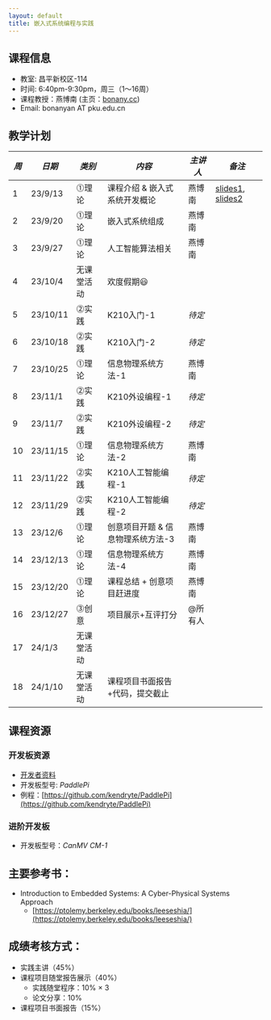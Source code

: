 ```yaml
---
layout: default
title: 嵌入式系统编程与实践
---
```


## 课程信息

- 教室:	昌平新校区-114
- 时间:	6:40pm-9:30pm，周三（1～16周）
- 课程教授：燕博南 (主页：[bonany.cc](https://bonany.cc))
- Email:	bonanyan AT pku.edu.cn  

## 教学计划

| *周* | *日期*   | *类别*     | *内容*                            | *主讲人* | *备注*                                                                 |
| ---- | -------- | ---------- | --------------------------------- | -------- | ---------------------------------------------------------------------- |
| 1    | 23/9/13  | ⓵理论     | 课程介绍 & 嵌入式系统开发概论     | 燕博南   | [slides1](/assets/lec/L1_Intro.pdf), [slides2](/assets/lec/L2_CPS.pdf) |
| 2    | 23/9/20  | ⓵理论     | 嵌入式系统组成                    | 燕博南   |                                                                        |
| 3    | 23/9/27  | ⓵理论     | 人工智能算法相关                  | 燕博南   |                                                                        |
| 4    | 23/10/4  | 无课堂活动 | 欢度假期:smiley:                  |          |                                                                        |
| 5    | 23/10/11 | ⓶实践     | K210入门-1                        | _待定_   |                                                                        |
| 6    | 23/10/18 | ⓶实践     | K210入门-2                        | _待定_   |                                                                        |
| 7    | 23/10/25 | ⓵理论     | 信息物理系统方法-1                | 燕博南   |                                                                        |
| 8    | 23/11/1  | ⓶实践     | K210外设编程-1                    | _待定_   |                                                                        |
| 9    | 23/11/7  | ⓶实践     | K210外设编程-2                    | _待定_   |                                                                        |
| 10   | 23/11/15 | ⓵理论     | 信息物理系统方法-2                | 燕博南   |                                                                        |
| 11   | 23/11/22 | ⓶实践     | K210人工智能编程-1                | _待定_   |                                                                        |
| 12   | 23/11/29 | ⓶实践     | K210人工智能编程-2                | _待定_   |                                                                        |
| 13   | 23/12/6  | ⓵理论     | 创意项目开题 & 信息物理系统方法-3 | 燕博南   |                                                                        |
| 14   | 23/12/13 | ⓵理论     | 信息物理系统方法-4                | 燕博南   |                                                                        |
| 15   | 23/12/20 | ⓵理论     | 课程总结 + 创意项目赶进度         | 燕博南   |                                                                        |
| 16   | 23/12/27 | ⓷创意     | 项目展示+互评打分                 | @所有人  |                                                                        |
| 17   | 24/1/3   | 无课堂活动 |                                   |          |                                                                        |
| 18   | 24/1/10  | 无课堂活动 | 课程项目书面报告+代码，提交截止   |          |                                                                        |


## 课程资源

### 开发板资源  

- [开发者资料](/assets/doc/K210开发资料给客户_20221008.7z)
- 开发板型号: _PaddlePi_ 
- 例程：[https://github.com/kendryte/PaddlePi](https://github.com/kendryte/PaddlePi)

### 进阶开发板

- 开发板型号：_CanMV CM-1_

## 主要参考书：

- Introduction to Embedded Systems: A Cyber-Physical Systems Approach
  - [https://ptolemy.berkeley.edu/books/leeseshia/](https://ptolemy.berkeley.edu/books/leeseshia/)

## 成绩考核方式：

- 实践主讲（45%）
- 课程项目随堂报告展示（40%）
  - 实践随堂程序：10% × 3
  - 论文分享：10%
- 课程项目书面报告（15%）
